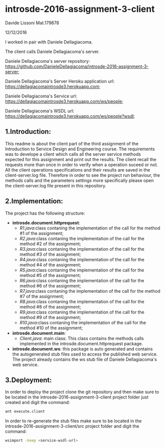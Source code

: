 # introsde-2016-assignment-3-client
Davide Lissoni Mat.179878

12/12/2016

I worked in pair with Daniele Dellagiacoma.

The client calls Daniele Dellagiacoma's server.

Daniele Dellagiacoma's server repository: https://github.com/DanieleDellagiacoma/introsde-2016-assignment-3-server;

Daniele Dellagiacoma's Server Heroku application url: https://dellagiacomaintrosde3.herokuapp.com;

Daniele Dellagiacoma's Service url: https://dellagiacomaintrosde3.herokuapp.com/ws/people;

Daniele Dellagiacoma's WSDL url: https://dellagiacomaintrosde3.herokuapp.com/ws/people?wsdl;

## 1.Introduction:

This readme is about the client part of the third assignment of the Introduction to Service Design and Engineering
course. The requirements was to develope a client which calls all the server service methods expected for this assignment and print out the results.
The client recall the requests more than once in order to verify when a operation suceed or not. 
All the client operations specifications and their results are saved in the client-server.log file.
Therefore in order to see the project run behaviour, the methods calls and the parameters settings more specifically please open the client-server.log file present in this repository.


## 2.Implementation:

The project has the following structure:

* **introsde.document.httprequest**: 
  * *R1.java*:class contaning the implementation of the call for the  method #1 of the assignment;
  * *R2.java*:class contaning the implementation of the call for the  method #2 of the assignment;
  * *R3.java*:class contaning the implementation of the call for the  method #3 of the assignment;
  * *R4.java*:class contaning the implementation of the call for the  method #4 of the assignment;
  * *R5.java*:class contaning the implementation of the call for the  method #5 of the assignment;
  * *R6.java*:class contaning the implementation of the call for the  method #6 of the assignment;
  * *R7.java*:class contaning the implementation of the call for the  method #7 of the assignment;
  * *R8.java*:class contaning the implementation of the call for the  method #8 of the assignment;
  * *R9.java*:class contaning the implementation of the call for the  method #9 of the assignment;
  * *R10.java*:class contaning the implementation of the call for the  method #10 of the assignment;
* **introsde.document.main**: 
  * *Client.java*: main class: This class contains the methods calls implemented in the introsde.document.httprequest package.
* **introsde.document.ws**: this package is auto generated and contains the autogenerated stub files used to access the published web service. The project already contains the ws stub file of Daniele Dellagiacoma's web service.

## 3.Deployment:
In order to deploy the project clone the git repository and then make sure to be located in the introsde-2016-assignment-3-client project folder just created and digit the command: 
```sh
ant execute.client
```
In order to re-generate the stub files make sure to be located in the introsde-2016-assignment-3-client/src project folder and digit the command: 
  ```sh
 wsimport -keep <service-wsdl-url>
```
